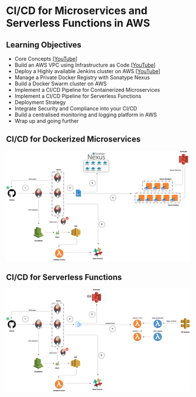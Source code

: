 # CI/CD for Microservices and Serverless Functions in AWS

## Learning Objectives

* Core Concepts [[YouTube](https://www.youtube.com/watch?v=eAvxtPQVtDA)]
* Build an AWS VPC using Infrastructure as Code [[YouTube](https://www.youtube.com/watch?v=1tD5moDGKHM)]
* Deploy a Highly available Jenkins cluster on AWS [[YouTube](https://www.youtube.com/watch?v=XCyiYoOZayI)]
* Manage a Private Docker Registry with Sonatype Nexus
* Build a Docker Swarm cluster on AWS
* Implement a CI/CD Pipeline for Containerized Microservices
* Implement a CI/CD Pipeline for Serverless Functions
* Deployment Strategy
* Integrate Security and Compliance into your CI/CD 
* Build a centralised monitoring and logging platform in AWS
* Wrap up and going further


## CI/CD for Dockerized Microservices

<p align="center">
    <img src="microservices.png">
</p>

## CI/CD for Serverless Functions

<p align="center">
    <img src="functions.png">
</p>
